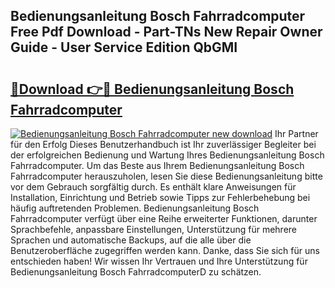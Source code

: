 ## Bedienungsanleitung Bosch Fahrradcomputer Free Pdf Download - Part-TNs New Repair Owner Guide - User Service Edition QbGMI

# <h2><a href="http://df4bfw.blite.top/?on=Bedienungsanleitung+Bosch+Fahrradcomputer">🔗Download 👉🔴 Bedienungsanleitung Bosch Fahrradcomputer</a></h2>

[![Bedienungsanleitung Bosch Fahrradcomputer new download](https://i.imgur.com/lujVjoI.png)](http://df4bfw.blite.top/?on=Bedienungsanleitung+Bosch+Fahrradcomputer)
Ihr Partner für den Erfolg Dieses Benutzerhandbuch ist Ihr zuverlässiger Begleiter bei der erfolgreichen Bedienung und Wartung Ihres Bedienungsanleitung Bosch Fahrradcomputer. Um das Beste aus Ihrem Bedienungsanleitung Bosch Fahrradcomputer herauszuholen, lesen Sie diese Bedienungsanleitung bitte vor dem Gebrauch sorgfältig durch. Es enthält klare Anweisungen für Installation, Einrichtung und Betrieb sowie Tipps zur Fehlerbehebung bei häufig auftretenden Problemen. Bedienungsanleitung Bosch Fahrradcomputer verfügt über eine Reihe erweiterter Funktionen, darunter Sprachbefehle, anpassbare Einstellungen, Unterstützung für mehrere Sprachen und automatische Backups, auf die alle über die Benutzeroberfläche zugegriffen werden kann. Danke, dass Sie sich für uns entschieden haben! Wir wissen Ihr Vertrauen und Ihre Unterstützung für Bedienungsanleitung Bosch FahrradcomputerD zu schätzen.
